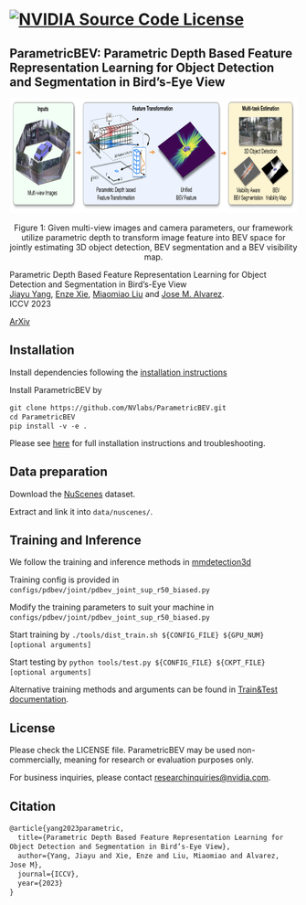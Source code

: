 # [![NVIDIA Source Code License](https://img.shields.io/badge/license-NSCL-blue.svg)](https://github.com/NVlabs/ParametricBEV/blob/main/LICENSE)

## ParametricBEV: Parametric Depth Based Feature Representation Learning for Object Detection and Segmentation in Bird’s-Eye View

<div align="center">
  <img src="./resources/teaser.png" height="200">
</div>
<p align="center">
  Figure 1: Given multi-view images and camera parameters, our framework utilize parametric depth to transform image feature into BEV space for jointly estimating 3D object detection, BEV segmentation and a BEV visibility map.
</p>

Parametric Depth Based Feature Representation Learning for Object Detection and Segmentation in Bird’s-Eye View<br>
[Jiayu Yang](https://github.com/JiayuYANG), [Enze Xie](https://xieenze.github.io/), [Miaomiao Liu](http://users.cecs.anu.edu.au/~mliu/) and [Jose M. Alvarez](https://alvarezlopezjosem.github.io/).<br>
ICCV 2023

[ArXiv](https://arxiv.org/abs/2307.04106)

## Installation

Install dependencies following the [installation instructions](https://mmdetection3d.readthedocs.io/en/latest/get_started.html)

Install ParametricBEV by
```
git clone https://github.com/NVlabs/ParametricBEV.git
cd ParametricBEV
pip install -v -e .
```

Please see [here](https://mmdetection3d.readthedocs.io/en/latest/get_started.html) for full installation instructions and troubleshooting.

## Data preparation

Download the [NuScenes](https://www.nuscenes.org/nuscenes) dataset.

Extract and link it into ```data/nuscenes/```.

## Training and Inference
We follow the training and inference methods in [mmdetection3d](https://github.com/open-mmlab/mmdetection3d)

Training config is provided in ```configs/pdbev/joint/pdbev_joint_sup_r50_biased.py```

Modify the training parameters to suit your machine in ```configs/pdbev/joint/pdbev_joint_sup_r50_biased.py``` 

Start training by ```./tools/dist_train.sh ${CONFIG_FILE} ${GPU_NUM} [optional arguments]```

Start testing by ```python tools/test.py ${CONFIG_FILE} ${CKPT_FILE} [optional arguments] ```

Alternative training methods and arguments can be found in [Train&Test documentation](https://mmdetection3d.readthedocs.io/en/latest/user_guides/train_test.html).

## License
Please check the LICENSE file. ParametricBEV may be used non-commercially, meaning for research or 
evaluation purposes only. 

For business inquiries, please contact 
[researchinquiries@nvidia.com](mailto:researchinquiries@nvidia.com).

## Citation
```
@article{yang2023parametric,
  title={Parametric Depth Based Feature Representation Learning for Object Detection and Segmentation in Bird’s-Eye View},
  author={Yang, Jiayu and Xie, Enze and Liu, Miaomiao and Alvarez, Jose M},
  journal={ICCV},
  year={2023}
}
```